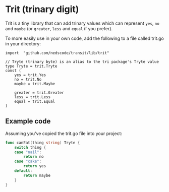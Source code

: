 # Trit (trinary digit)

Trit is a tiny library that can add trinary values which can represent `yes`, `no` and `maybe` (or `greater`, `less` and `equal` if you prefer).

To more easily use in your own code, add the following to a file called trit.go in your directory:

```golang
import 	"github.com/nedscode/transit/lib/trit"

// Tryte (trinary byte) is an alias to the tri package's Tryte value
type Tryte = trit.Tryte
const (
	yes = trit.Yes
	no = trit.No
	maybe = trit.Maybe

	greater = trit.Greater
	less = trit.Less
	equal = trit.Equal
)
```

## Example code

Assuming you've copied the trit.go file into your project:

```go
func canEat(thing string) Tryte {
	switch thing {
    case "nail":
        return no
    case "cake":
        return yes
    default:
        return maybe
	}
}
```
